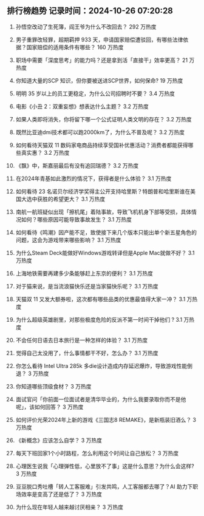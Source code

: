 
## 排行榜趋势 记录时间：2024-10-26 07:20:28
  
  1. 孙悟空改动了生死簿，阎王爷为什么不改回去？ 292 万热度
    
  2. 男子重罪改轻罪，超期羁押 933 天，申请国家赔偿遭驳回，有哪些法律依据？国家赔偿的适用条件有哪些？ 160 万热度
    
  3. 职场中需要「深度思考」的能力吗？还是拿到活「直接干」效率更高？ 21 万热度
    
  4. 你知道大量的SCP 知识，但你要被送进SCP世界，如何保命? 19 万热度
    
  5. 明明 35 岁以上的员工更稳定，为什么公司招聘时不要？ 3.4 万热度
    
  6. 电影《小丑 2：双重妄想》想表达什么主题？ 3.2 万热度
    
  7. 如果人类即将消失，你将留下哪一个公式证明人类文明的存在？ 3.2 万热度
    
  8. 既然比亚迪dmi技术都可以跑2000km了，为什么不普及呢？ 3.2 万热度
    
  9. 如何看待天猫双 11 数码家电商品持续享受国补优惠活动？消费者都能获得哪些真实惠？ 3.2 万热度
    
  10. 《飘》中，斯嘉丽最后有没有追回瑞德？ 3.2 万热度
    
  11. 在2024年青基如此激烈的情况下，获得者是什么体验？ 3.1 万热度
    
  12. 如何看待 23 名诺贝尔经济学奖得主公开支持哈里斯？特朗普和哈里斯谁在美国大选中获胜的希望更大？ 3.1 万热度
    
  13. 南航一航班疑似出现「擦机尾」着陆事故，导致飞机机身下部等受损，具体情况如何？哪些原因可能导致事故发生？ 3.1 万热度
    
  14. 如何看待《鸣潮》因产能不足，致使接下来几个版本只能出单个新五星角色的问题，这会为游戏带来哪些影响？ 3.1 万热度
    
  15. 为什么Steam Deck能做好Windows游戏转译但是Apple Mac就做不好？ 3.1 万热度
    
  16. 上海地铁需要再建多少条能够赶上东京的便利？ 3.1 万热度
    
  17. 对于猫来说，是当流浪猫快乐还是当家猫快乐呢？ 3.1 万热度
    
  18. 天猫双 11 又发大额券啦，这次都有哪些品类的优惠最值得大家一冲？ 3.1 万热度
    
  19. 为什么超级英雄剧里，对那些极度危险的反派不第一时间干掉他们 ? 3.1 万热度
    
  20. 不会任何日语去日本旅行是一种怎样的体验？ 3.1 万热度
    
  21. 觉得自己太没用了，什么事情都干不好，怎么办？ 3.1 万热度
    
  22. 你怎么看待 Intel Ultra 285k 多die设计造成内存延迟爆炸，导致游戏性能倒退？ 3 万热度
    
  23. 你知道哪些顶级食材？ 3 万热度
    
  24. 面试官问「你前面一位面试者是清华毕业的，为什么我要录取你而不是他呢」，该如何回答？ 3 万热度
    
  25. 如何评价光荣2024年上新的游戏《三国志8 REMAKE》，是新瓶装旧酒么？ 3 万热度
    
  26. 《新概念》应该怎么自学？ 3 万热度
    
  27. 每天下班回家1个小时路程，怎么利用这个时间让自己放松？ 3 万热度
    
  28. 心理医生说我「心理弹性低，心里放不了事」这是什么意思？为什么会这样? 3 万热度
    
  29. 豆豆脱口秀吐槽「转人工客服难」引发共鸣，人工客服都去哪了？AI 助力下职场效率是变高了还是低了？ 3 万热度
    
  30. 为什么现在年轻人越来越讨厌相亲？ 3 万热度
    